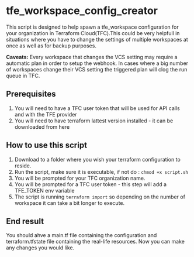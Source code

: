 # tfe_workspace_config_creator

This script is designed to help spawn a tfe_workspace configuration for your organization in Terraform Cloud(TFC).This could be very helpfull in situations where you have to change the settings of multiple workspaces at once as well as for backup purposes.

**Caveats:**
Every workspace that changes the VCS setting may require a automatic plan in order to setup the webhook. In cases where a big number of workspaces change their 
VCS setting the triggered plan will clog the run queue in TFC.

## Prerequisites

1. You will need to have a TFC user token that will be used for API calls and with the TFE provider
2. You will need to have terraform lattest version installed - it can be downloaded from here

## How to use this script

1. Download to a folder where you wish your terraform configuration to reside.
2. Run the script, make sure it is executable, if not do : `chmod +x script.sh`
3. You will be prompted for your TFC organization name.
4. You will be prompted for a TFC user token - this step will add a TFE_TOKEN env variable 
5. The script is running `terraform import` so depending on the number of workspace it can take a bit longer to execute.

## End result
You should ahve a main.tf file containing the configuration and terraform.tfstate file containing the real-life resources.
Now you can make any changes you would like.


